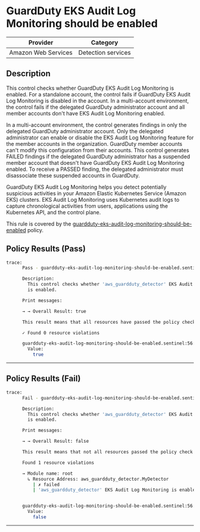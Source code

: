 # GuardDuty EKS Audit Log Monitoring should be enabled

| Provider            | Category           |
|---------------------|--------------------|
| Amazon Web Services | Detection services |

## Description

This control checks whether GuardDuty EKS Audit Log Monitoring is enabled. For a standalone account, the control fails if GuardDuty EKS Audit Log Monitoring is disabled in the account. In a multi-account environment, the control fails if the delegated GuardDuty administrator account and all member accounts don't have EKS Audit Log Monitoring enabled.

In a multi-account environment, the control generates findings in only the delegated GuardDuty administrator account. Only the delegated administrator can enable or disable the EKS Audit Log Monitoring feature for the member accounts in the organization. GuardDuty member accounts can't modify this configuration from their accounts. This control generates FAILED findings if the delegated GuardDuty administrator has a suspended member account that doesn't have GuardDuty EKS Audit Log Monitoring enabled. To receive a PASSED finding, the delegated administrator must disassociate these suspended accounts in GuardDuty.

GuardDuty EKS Audit Log Monitoring helps you detect potentially suspicious activities in your Amazon Elastic Kubernetes Service (Amazon EKS) clusters. EKS Audit Log Monitoring uses Kubernetes audit logs to capture chronological activities from users, applications using the Kubernetes API, and the control plane.

This rule is covered by the [guardduty-eks-audit-log-monitoring-should-be-enabled](../../policies/guardduty-eks-audit-log-monitoring-should-be-enabled.sentinel) policy.

## Policy Results (Pass)
```bash
trace:
      Pass - guardduty-eks-audit-log-monitoring-should-be-enabled.sentinel

      Description:
        This control checks whether 'aws_guardduty_detector' EKS Audit Log Monitoring
        is enabled.

      Print messages:

      → → Overall Result: true

      This result means that all resources have passed the policy check for the policy guardduty-eks-audit-log-monitoring-should-be-enabled.

      ✓ Found 0 resource violations

      guardduty-eks-audit-log-monitoring-should-be-enabled.sentinel:56:1 - Rule "main"
        Value:
          true
```

---

## Policy Results (Fail)
```bash
trace:
      Fail - guardduty-eks-audit-log-monitoring-should-be-enabled.sentinel

      Description:
        This control checks whether 'aws_guardduty_detector' EKS Audit Log Monitoring
        is enabled.

      Print messages:

      → → Overall Result: false

      This result means that not all resources passed the policy check and the protected behavior is not allowed for the policy guardduty-eks-audit-log-monitoring-should-be-enabled.

      Found 1 resource violations

      → Module name: root
        ↳ Resource Address: aws_guardduty_detector.MyDetector
          | ✗ failed
          | 'aws_guardduty_detector' EKS Audit Log Monitoring is enabled. Refer to https://docs.aws.amazon.com/securityhub/latest/userguide/guardduty-controls.html#guardduty-5 for more details.


      guardduty-eks-audit-log-monitoring-should-be-enabled.sentinel:56:1 - Rule "main"
        Value:
          false
```

---